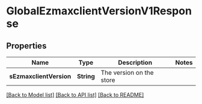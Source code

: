 # GlobalEzmaxclientVersionV1Response

## Properties
Name | Type | Description | Notes
------------ | ------------- | ------------- | -------------
**sEzmaxclientVersion** | **String** | The version on the store | 

[[Back to Model list]](../README.md#documentation-for-models) [[Back to API list]](../README.md#documentation-for-api-endpoints) [[Back to README]](../README.md)


